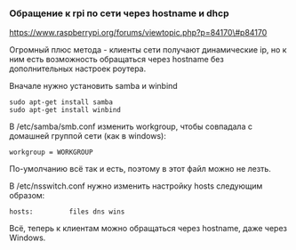 ### Обращение к rpi по сети через hostname и dhcp

https://www.raspberrypi.org/forums/viewtopic.php?p=84170\#p84170

Огромный плюс метода - клиенты сети получают динамические ip, но к ним есть возможность обращаться через hostname без дополнительных настроек роутера.

Вначале нужно установить samba и winbind

```
sudo apt-get install samba 
sudo apt-get install winbind
```

В /etc/samba/smb.conf изменить workgroup, чтобы совпадала с домашней группой сети \(как в windows\):

```
workgroup = WORKGROUP
```

По-умолчанию всё так и есть, поэтому в этот файл можно не лезть.

В /etc/nsswitch.conf нужно изменить настройку hosts следующим образом:

```
hosts:         files dns wins
```

Всё, теперь к клиентам можно обращаться через hostname, даже через Windows.



